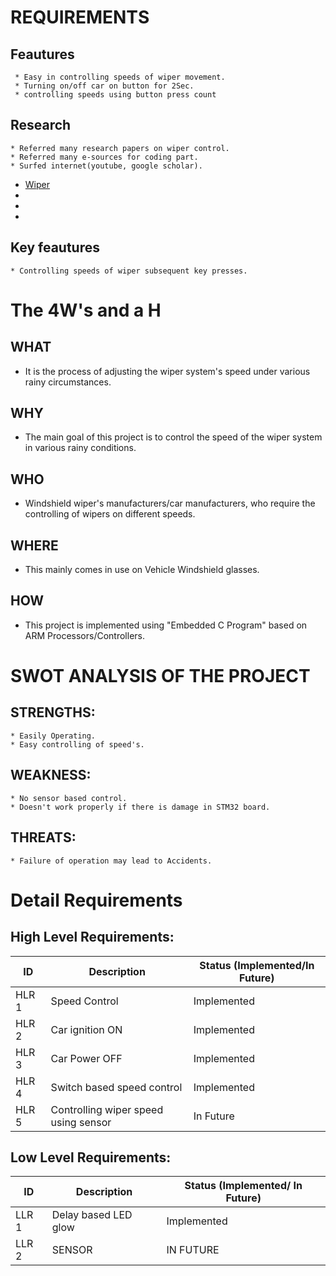 # REQUIREMENTS

##  Feautures
     * Easy in controlling speeds of wiper movement.
     * Turning on/off car on button for 2Sec.
     * controlling speeds using button press count

## Research
    * Referred many research papers on wiper control.
    * Referred many e-sources for coding part.
    * Surfed internet(youtube, google scholar).

*   [Wiper](https://sci-hub.se/10.1109/sice.2006.314662)
*   []()
*   []()
*   []()
       
##  Key feautures
    * Controlling speeds of wiper subsequent key presses.

# The 4W's and a H 

## WHAT
   * It is the process of adjusting the wiper system's speed under various rainy circumstances.
## WHY
  * The main goal of this project is to control the speed of the wiper system in various rainy conditions.
## WHO
  * Windshield wiper's manufacturers/car manufacturers, who require the controlling of wipers on different speeds.
## WHERE
  * This mainly comes in use on Vehicle Windshield glasses.
## HOW
  * This project is implemented using "Embedded C Program" based on ARM Processors/Controllers.

# SWOT ANALYSIS OF THE PROJECT
 ## STRENGTHS:
    * Easily Operating.
    * Easy controlling of speed's.
 ## WEAKNESS:
    * No sensor based control.
    * Doesn't work properly if there is damage in STM32 board.
 ## THREATS:
    * Failure of operation may lead to Accidents.
 
# Detail Requirements

## High Level Requirements:

|  ID   | Description | Status (Implemented/In Future) |
| ----- | ----------- | ------------------------------ |
| HLR 1 |    Speed Control   |  Implemented  |
| HLR 2 |    Car ignition ON   | Implemented |
| HLR 3 |    Car Power OFF  | Implemented |
| HLR 4 |    Switch based speed control  | Implemented |
| HLR 5 |    Controlling wiper speed using sensor   | In Future |

## Low Level Requirements:

|  ID   | Description | Status (Implemented/ In Future) |
| ----- | ----------- | ------------------------------- |
| LLR 1 |  Delay based LED glow  |  Implemented  |
| LLR 2 |  SENSOR   |   IN FUTURE   |

